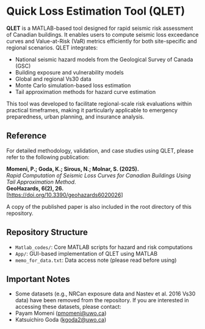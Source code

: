 # Quick Loss Estimation Tool (QLET)

**QLET** is a MATLAB-based tool designed for rapid seismic risk assessment of Canadian buildings. It enables users to compute seismic loss exceedance curves and Value-at-Risk (VaR) metrics efficiently for both site-specific and regional scenarios. QLET integrates:

- National seismic hazard models from the Geological Survey of Canada (GSC)
- Building exposure and vulnerability models
- Global and regional Vs30 data
- Monte Carlo simulation-based loss estimation
- Tail approximation methods for hazard curve estimation

This tool was developed to facilitate regional-scale risk evaluations within practical timeframes, making it particularly applicable to emergency preparedness, urban planning, and insurance analysis.

## Reference

For detailed methodology, validation, and case studies using QLET, please refer to the following publication:

**Momeni, P.; Goda, K.; Sirous, N.; Molnar, S. (2025).**  
*Rapid Computation of Seismic Loss Curves for Canadian Buildings Using Tail Approximation Method*.  
**GeoHazards, 6(2), 26.**  
[https://doi.org/10.3390/geohazards6020026]

A copy of the published paper is also included in the root directory of this repository.

## Repository Structure

- `Matlab_codes/`: Core MATLAB scripts for hazard and risk computations
- `App/`: GUI-based implementation of QLET using MATLAB
- `memo_for_data.txt`: Data access note (please read before using)

## Important Notes

- Some datasets (e.g., NRCan exposure data and Nastev et al. 2016 Vs30 data) have been removed from the repository. If you are interested in accessing these datasets, please contact:
- Payam Momeni (pmomeni@uwo.ca)
- Katsuichiro Goda (kgoda2@uwo.ca)

